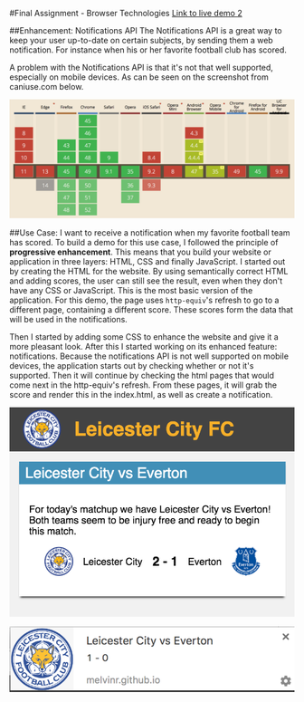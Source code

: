 #Final Assignment - Browser Technologies
[Link to live demo 2](http://melvinr.github.io/Browser%20Technologies/Week%203-versie%202/index.html)


##Enhancement: Notifications API
The Notifications API is a great way to keep your user up-to-date on certain subjects, by sending them a web notification. For instance when his or her favorite football club has scored.

A problem with the Notifications API is that it's not that well supported, especially on mobile devices. As can be seen on the screenshot from caniuse.com below.

![CanIUse](readme-images/caniuse.png)

##Use Case: I want to receive a notification when my favorite football team has scored.
To build a demo for this use case, I followed the principle of **progressive enhancement**. This means that you build your website or application in three layers: HTML, CSS and finally JavaScript. I started out by creating the HTML for the website. By using semantically correct HTML and adding scores, the user can still see the result, even when they don't have any CSS or JavaScript. This is the most basic version of the application. For this demo, the page uses `http-equiv`'s refresh to go to a different page, containing a different score. These scores form the data that will be used in the notifications.

Then I started by adding some CSS to enhance the website and give it a more pleasant look. After this I started working on its enhanced feature: notifications. Because the notifications API is not well supported on mobile devices, the application starts out by checking whether or not it's supported. Then it will continue by checking the html pages that would come next in the http-equiv's refresh. From these pages, it will grab the score and render this in the index.html, as well as create a notification.

 ![LiveScore](readme-images/score.png)

 ![LiveScore](readme-images/notification.png)
